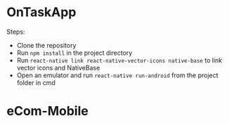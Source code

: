 # OnTaskApp
Steps:
- Clone the repository
- Run `npm install` in the project directory
- Run `react-native link react-native-vector-icons native-base` to link vector icons and NativeBase
- Open an emulator and run `react-native run-android` from the project folder in cmd 
# eCom-Mobile
